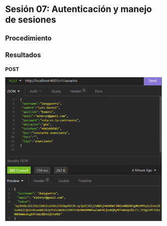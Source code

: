 # Sesión 07: Autenticación y manejo de sesiones

## Procedimiento

## Resultados

### POST
![Imagen](./images/post-usuario.png)